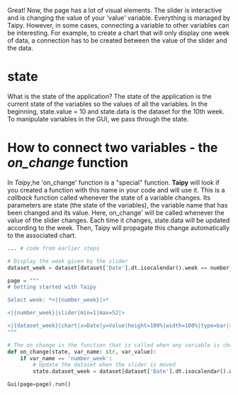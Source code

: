 Great! Now, the page has a lot of visual elements. The slider is interactive and is changing the value of your 'value' variable. Everything is managed by Taipy. However, in some cases, connecting a variable to other variables can be interesting. For example, to create a chart that will only display one week of data, a connection has to be created between the value of the slider and the data.

# state

What is the state of the application? The state of the application is the current state of the variables so the values of all the variables. In the beginning, state.value = 10 and state.data is the dataset for the 10th week. To manipulate variables in the GUI, we pass through the state.

# How to connect two variables - the *on_change* function

In *Taipy*,he 'on_change' function is a "special" function. **Taipy** will look if you created a function with this name in your code and will use it. This is a *callback* function called whenever the state of a variable changes. Its parameters are state (the state of the variables), the variable name that has been changed and its value. Here, on_change' will be called whenever the value of the slider changes. Each time it changes, state.data will be updated according to the week. Then, Taipy will propagate this change automatically to the associated chart.

```python
... # code from earlier steps

# Display the week given by the slider
dataset_week = dataset[dataset['Date'].dt.isocalendar().week == number_week]

page = """
# Getting started with Taipy

Select week: *<|{number_week}|>*

<|{number_week}|slider|min=1|max=52|>

<|{dataset_week}|chart|x=Date|y=Value|height=100%|width=100%|type=bar|>
"""

# The on_change is the function that is called when any variable is changed
def on_change(state, var_name: str, var_value):
    if var_name == 'number_week':
        # Update the dataset when the slider is moved
        state.dataset_week = dataset[dataset['Date'].dt.isocalendar().week == var_value]

Gui(page=page).run()
```
